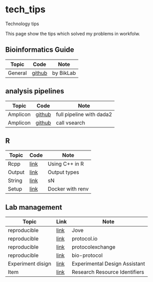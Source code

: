 # tech_tips
Technology tips

This page show the tips which solved my problems in workfolw.

## Bioinformatics Guide
|Topic|Code|Note|
|---|---|---|
|General|[github](https://github.com/BikLab/BITMaB2-Tutorials)|by BikLab|

## analysis pipelines
|Topic|Code|Note|
|---|---|---|
|Amplicon|[github](https://astrobiomike.github.io/amplicon/dada2_workflow_ex)|full pipeline with dada2|
|Amplicon|[github](https://github.com/esnapd/DegeneratePrimerTools/blob/62b2ca115bcb35d15da67f52723c67522e85a169/R/run_vsearch_derep.R)|call vsearch|

## R
|Topic|Code|Note|
|---|---|---|
|Rcpp|[link](https://www.r-bloggers.com/2014/02/three-ways-to-call-cc-from-r/)|Using C++ in R|
|Output|[link](https://stackoverflow.com/questions/36699272/why-is-message-a-better-choice-than-print-in-r-for-writing-a-package/36700294)|Output types|
|String|[link](https://stackoverflow.com/questions/11164667/how-can-i-remove-repeated-characters-in-a-string-with-r)|sN|
|Setup|[link](https://rstudio.github.io/renv/articles/docker.html)|Docker with renv|

## Lab management
|Topic|Link|Note|
|---|---|---|
|reproducible|[link](https://www.jove.com/)|Jove|
|reproducible|[link](https://www.protocols.io/)|protocol.io|
|reproducible|[link](https://protocolexchange.researchsquare.com/)|protocolexchange|
|reproducible|[link](https://en.bio-protocol.org/Default.aspx)|bio-protocol|
|Experiment disign|[link](https://eda.nc3rs.org.uk/)|Experimental Design Assistant|
|Item|[link](https://scicrunch.org/resources)|Research Resource Identifiers|
